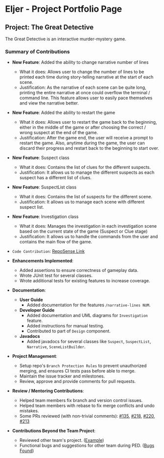 # Eljer - Project Portfolio Page

## Project: The Great Detective
The Great Detective is an interactive murder-mystery game.


### Summary of Contributions

- **New Feature**: Added the ability to change narrative number of lines
  - What it does: Allows user to change the number of lines to be printed each time during story-telling narrative at the start of each scene.
  - Justification: As the narrative of each scene can be quite long, printing the entire narrative at once could overflow the terminal / command line.
  This feature allows user to easily pace themselves and view the narrative better.

- **New Feature**: Added the ability to restart the game
  - What it does: Allows user to restart the game back to the beginning, either in the middle of the game or after choosing the correct / wrong suspect at the end of the game.
  - Justification: After the game end, the user will receive a prompt to restart the game.
  Also, anytime during the game, the user can discard their progress and restart back to the beginning to start over.

- **New Feature**: Suspect class
  - What it does: Contains the list of clues for the different suspects.
  - Justification: It allows us to manage the different suspects as each suspect has a different list of clues.

- **New Feature**: SuspectList class
  - What it does: Contains the list of suspects for the different scene.
  - Justification: It allows us to manage each scene with different suspect list.

- **New Feature**: Investigation class
  - What it does: Manages the investigation in each investigation scene based on the current state of the game (Suspect or Clue stage)
  - Justification: It allows us to handle the commands from the user and contains the main flow of the game.

- `Code Contribution`: [RepoSense Link](https://nus-cs2113-ay2122s1.github.io/tp-dashboard/?search=arcturusz&sort=groupTitle&sortWithin=title&timeframe=commit&mergegroup=&groupSelect=groupByRepos&breakdown=true&checkedFileTypes=docs~functional-code~test-code~other&since=2021-09-25&tabOpen=true&tabType=authorship&tabAuthor=arcturusz&tabRepo=AY2122S1-CS2113-T14-1%2Ftp%5Bmaster%5D&authorshipIsMergeGroup=false&authorshipFileTypes=docs~functional-code~test-code~other&authorshipIsBinaryFileTypeChecked=false)

<div style="page-break-after: always;"></div>

- **Enhancements Implemented**:
  - Added assertions to ensure correctness of gameplay data.
  - Wrote JUnit test for several classes.
  - Wrote additional tests for existing features to increase coverage.

- **Documentation**:
  - **User Guide**
    - Added documentation for the features `/narrative-lines NUM`.
  - **Developer Guide**
    - Added documentation and UML diagrams for `Investigation` feature.
    - Added instructions for manual testing.
    - Contributed to part of `Design` component.
  - **Javadocs**
    - Added javadocs for several classes like `Suspect`, `SuspectList`, `Narrative`, `SceneListBuilder`.

- **Project Management**:
  - Setup repo's `Branch Protection Rules` to prevent unauthorized merging, and ensures CI tests pass before able to merge.
  - Maintain the issue tracker and milestones.
  - Review, approve and provide comments for pull requests.

- **Review / Mentoring Contributions**:
  - Helped team members fix branch and version control issues.
  - Helped team members with rebase to fix merge conflicts and undo mistakes.
  - Some PRs reviewed (with non-trivial comments): 
[#135](https://github.com/AY2122S1-CS2113-T14-1/tp/pull/135),
[#218](https://github.com/AY2122S1-CS2113-T14-1/tp/pull/218),
[#220](https://github.com/AY2122S1-CS2113-T14-1/tp/pull/220),
[#213](https://github.com/AY2122S1-CS2113-T14-1/tp/pull/213)

- **Contributions Beyond the Team Project**:
  - Reviewed other team's project. ([Example](https://github.com/nus-cs2113-AY2122S1/tp/pull/5/files/dc0f334b0895c33494b4ea0685143f176730f8fb))
  - Functional bugs and suggestions for other team during PED. ([Bugs Found](https://github.com/arcturusz/ped/issues))
